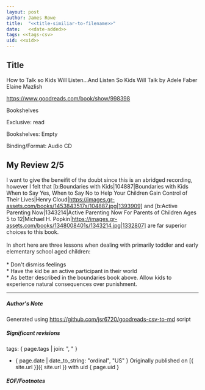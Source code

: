 ```yaml
---
layout: post
author: James Rowe
title:  "<<title-similiar-to-filename>>"
date:   <<date-added>>
tags: <<tags-csv>
uid: <<uid>>
---
```


<!-- highly dependent on how you personally use jekyll templates, and how you want this to show up -->

## Title

How to Talk so Kids Will Listen...And Listen So Kids Will Talk by Adele Faber
Elaine Mazlish 

https://www.goodreads.com/book/show/998398

Bookshelves

Exclusive: read

Bookshelves: Empty

Binding/Format: Audio CD

## My Review 2/5

I want to give the beneifit of the doubt since this is an abridged recording, however I felt that [b:Boundaries with Kids|104887|Boundaries with Kids  When to Say Yes, When to Say No to Help Your Children Gain Control of Their Lives|Henry Cloud|https://images.gr-assets.com/books/1453843517s/104887.jpg|1393909] and [b:Active Parenting Now|1343214|Active Parenting Now  For Parents of Children Ages 5 to 12|Michael H. Popkin|https://images.gr-assets.com/books/1348008401s/1343214.jpg|1332807] are far superior choices to this book.<br/><br/>In short here are three lessons when dealing with primarily toddler and early elementary school aged children:<br/><br/>* Don't dismiss feelings<br/>* Have the kid be an active participant in their world<br/>* As better described in the boundaries book above. Allow kids to experience natural consequences over punishment.<br/>

---

##### Author's Note

Generated using https://github.com/jsr6720/goodreads-csv-to-md script

##### Significant revisions

tags: { page.tags | join: ", " } <!-- todo move this somewhere -->

- { page.date | date_to_string: "ordinal", "US" } Originally published on [{ site.url }]({ site.url }) with uid { page.uid }

##### EOF/Footnotes
